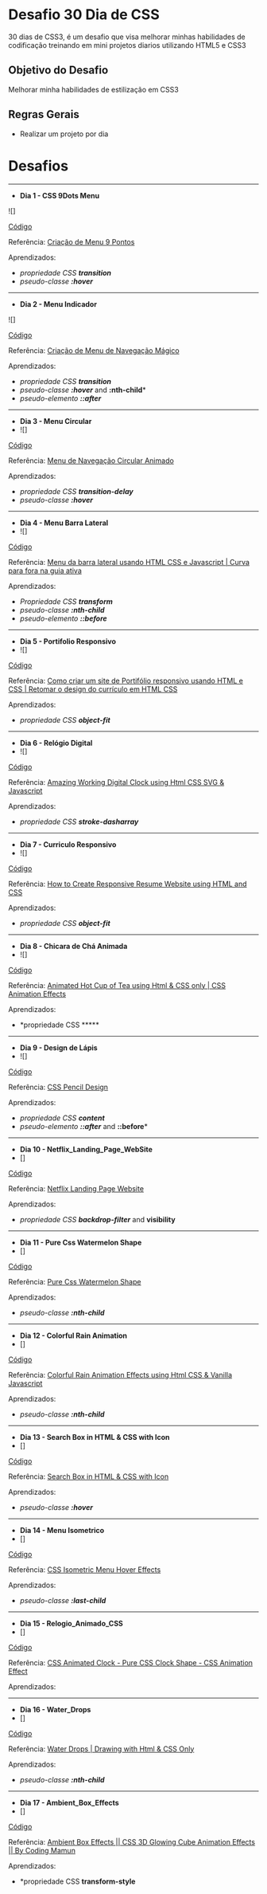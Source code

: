 # Desafio 30 Dia de CSS


30 dias de CSS3, é um desafio que visa melhorar minhas habilidades de codificação treinando em  mini projetos diarios utilizando HTML5 e CSS3

## Objetivo do Desafio
Melhorar minha habilidades de estilização em CSS3 

## Regras Gerais
- Realizar um projeto por dia


# Desafios
-----

- **Dia 1 - CSS 9Dots Menu**


![]

[Código](https://github.com/mromualdo77/30_Dias_CSS/tree/main/1%C2%BA_Dia)

Referência:
[Criação de Menu 9 Pontos](https://www.youtube.com/watch?v=5OLDpdqdyWE&list=PL5e68lK9hEzc8P9BJCSX1k9C8uKAV5Oa5&index=2)


Aprendizados:

* *propriedade CSS **transition***
* *pseudo-classe **:hover***


----

- **Dia 2 - Menu Indicador**


![]

[Código](https://github.com/mromualdo77/30_Dias_CSS/tree/main/Dia_02_Menu_Indicador)

Referência:
[Criação de Menu de Navegação Mágico](https://www.youtube.com/watch?v=ArTVfdHOB-M&list=PL5e68lK9hEzc8P9BJCSX1k9C8uKAV5Oa5&index=3)

Aprendizados:

* *propriedade CSS **transition***
* *pseudo-classe **:hover*** and  **:nth-child***
* *pseudo-elemento **::after***

----

- **Dia 3 - Menu Circular**
- ![]

[Código](https://github.com/mromualdo77/30_Dias_CSS/tree/main/Dia_03_Menu_Circular)

Referência:
[Menu de Navegação Circular Animado](https://www.youtube.com/watch?v=ShPPkZEeLPo&list=PL5e68lK9hEzc8P9BJCSX1k9C8uKAV5Oa5&index=4)

Aprendizados:
* *propriedade CSS **transition-delay***
* *pseudo-classe **:hover***

------

- **Dia 4 - Menu Barra Lateral**
- ![]

[Código](https://github.com/mromualdo77/30_Dias_CSS/tree/main/Dia_04_Menu_%20Barra_Lateral)

Referência:
[Menu da barra lateral usando HTML CSS e Javascript | Curva para fora na guia ativa](https://www.youtube.com/watch?v=P_A2kNpyQBs&list=PL5e68lK9hEzc8P9BJCSX1k9C8uKAV5Oa5&index=6)

Aprendizados:
* *Propriedade CSS **transform***
* *pseudo-classe  **:nth-child***
* *pseudo-elemento **::before*** 

----
- **Dia 5 - Portifolio Responsivo**
- ![]


[Código](https://github.com/mromualdo77/30_Dias_CSS/tree/main/Dia_05_Portifolio_Responsivo)

Referência:
[Como criar um site de Portifólio responsivo usando HTML e CSS | Retomar o design do currículo em HTML CSS](https://www.youtube.com/watch?v=hnjHCmaUVPg&list=PL5e68lK9hEzc8P9BJCSX1k9C8uKAV5Oa5&index=14)

Aprendizados:
* *propriedade CSS **object-fit*** 

----

- **Dia 6 -  Relógio Digital** 
- ![]

[Código](https://github.com/mromualdo77/30_Dias_CSS/tree/main/Dia_06_Relogio_Digital)

Referência:
[Amazing Working Digital Clock using Html CSS SVG & Javascript ](https://www.youtube.com/watch?v=eoSfzVz9ur0&list=PL5e68lK9hEzc8P9BJCSX1k9C8uKAV5Oa5&index=15)

Aprendizados:
* *propriedade CSS **stroke-dasharray***

----

- **Dia 7 - Curriculo Responsivo**
- ![]

[Código](https://github.com/mromualdo77/30_Dias_CSS/tree/main/Dia_07_Curr%C3%ADculo_Responsivo_Usando_HTML_CSS)

Referência:
[How to Create Responsive Resume Website using HTML and CSS](https://www.youtube.com/watch?v=hnjHCmaUVPg&list=PL5e68lK9hEzc8P9BJCSX1k9C8uKAV5Oa5&index=14)

Aprendizados:
* *propriedade CSS **object-fit***

----
- **Dia 8 - Chicara de Chá Animada**
- ![]

[Código](https://github.com/mromualdo77/30_Dias_CSS/tree/main/Dia_08_X%C3%ADcara_Ch%C3%A1_Animada)

Referência:
[Animated Hot Cup of Tea using Html & CSS only | CSS Animation Effects](https://www.youtube.com/watch?v=_jOqYe0eFqY&list=PL5e68lK9hEzdomAvf0eXOrieZcEB_IHyX&index=2)

Aprendizados:
* *propriedade CSS *****

----
- **Dia 9 - Design de Lápis**
- ![]

[Código](https://github.com/mromualdo77/30_Dias_CSS/tree/main/Dia_09_Design_de_L%C3%A1pis_CSS)

Referência:
[CSS Pencil Design](https://www.youtube.com/watch?v=lvKUtbP1XLA&list=PL5e68lK9hEzdomAvf0eXOrieZcEB_IHyX&index=4)

Aprendizados:
* *propriedade CSS **content***
* *pseudo-elemento **::after*** and   **::before***

----

- **Dia 10 - Netflix_Landing_Page_WebSite**
- []

[Código](https://github.com/mromualdo77/30_Dias_CSS/tree/main/Dia_10_Netflix_Landing_Page_WebSite)

Referência:
[Netflix Landing Page Website](https://www.youtube.com/watch?v=44OcU1PJWCA)

Aprendizados:
* *propriedade CSS **backdrop-filter*** and  **visibility**

----

- **Dia 11 - Pure Css Watermelon Shape**
- []

[Código](https://github.com/mromualdo77/30_Dias_CSS/tree/main/Dia_11_Css_Sahpe)

Referência:
[Pure Css Watermelon Shape](https://www.youtube.com/watch?v=sdRlMGkY-4s&list=PL5e68lK9hEzdomAvf0eXOrieZcEB_IHyX&index=5)

Aprendizados:
* *pseudo-classe  **:nth-child***

----

- **Dia 12 - Colorful Rain Animation**
- []

[Código](https://github.com/mromualdo77/30_Dias_CSS/tree/main/Dia_12_Colorful_Rain_Animation)

Referência:
[Colorful Rain Animation Effects using Html CSS & Vanilla Javascript](https://www.youtube.com/watch?v=YhXxBhInJMI)

Aprendizados:
* *pseudo-classe  **:nth-child***

----

- **Dia 13 - Search Box in HTML & CSS with Icon**
- []

[Código](https://github.com/mromualdo77/30_Dias_CSS/tree/main/Dia_13_Barra_de_Pesquisa)

Referência:
[Search Box in HTML & CSS with Icon](https://www.youtube.com/watch?v=LIt719I-p-o)

Aprendizados:
* *pseudo-classe  **:hover***

----
- **Dia 14 - Menu Isometrico**
- []

[Código](https://github.com/mromualdo77/30_Dias_CSS/tree/main/Dia_14_Menu_Isometrico)

Referência:
[CSS Isometric Menu Hover Effects](https://www.youtube.com/watch?v=MmdKeypSxE8)

Aprendizados:
* *pseudo-classe  **:last-child***

----
- **Dia 15 - Relogio_Animado_CSS**
- []

[Código](https://github.com/mromualdo77/30_Dias_CSS/tree/main/Dia_15_Relogio_Animado_CSS)

Referência:
[CSS Animated Clock - Pure CSS Clock Shape - CSS Animation Effect](https://www.youtube.com/watch?v=JeLGZ6GH_H0&list=PL5e68lK9hEzdomAvf0eXOrieZcEB_IHyX&index=7)

Aprendizados:

----
- **Dia 16 - Water_Drops**
- []

[Código](https://github.com/mromualdo77/30_Dias_CSS/tree/main/Dia_16_Water_Drops)

Referência:
[Water Drops | Drawing with Html & CSS Only](https://www.youtube.com/watch?v=hgqHPLU-qIE&list=PL5e68lK9hEzdomAvf0eXOrieZcEB_IHyX&index=8)

Aprendizados:
* *pseudo-classe  **:nth-child***

----
- **Dia 17 - Ambient_Box_Effects**
- []

[Código](https://github.com/mromualdo77/30_Dias_CSS/tree/main/Dia_17_Ambient_Box_Effects)

Referência:
[Ambient Box Effects || CSS 3D Glowing Cube Animation Effects || By Coding Mamun](https://www.youtube.com/watch?v=KVoD_FjF-ZY)

Aprendizados:
* *propriedade CSS **transform-style**
